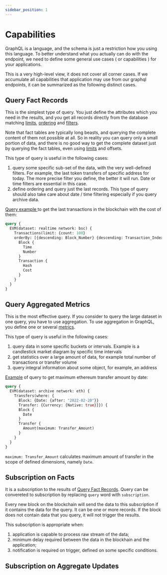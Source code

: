 ```yaml
---
sidebar_position: 1
---
```


# Capabilities

GraphQL is a language, and the schema is just a restriction how you using this language.
To better understand what you actually can do with the endpoint, we need to define some 
general use cases ( or capabilities ) for your applications.

This is a very high-level view, it does not cover all corner cases. If we accumulate all
capabilities that application may use from our graphql endpoints, it can be summarized
as the following distinct cases.

<a name="Query+Fact+Records"></a>

## Query Fact Records

This is the simplest type of query. You just define the attributes which you need in the results,
and you get all records directly from the database matching [limits](limits), [ordering](ordering)
and [filters](filters).

Note that fact tables are typically long beasts, and querying the complete content of them not possible at all.
So in reality you can query only a small portion of data, and there is no good way to get the complete
dataset just by querying the fact tables, even using [limits](limits) and offsets.

This type of query is useful in the following cases:

1.  query some specific sub-set of the data, with the very well-defined filters. For example, the last token transfers of specific address for today. The more precise filter you define, the better it will run. Date or time filters are essential in this case.
2.  define ordering and query just the last records. This type of query should also take care about date / time filtering especially if you query archive data.

[Query example ](https://graphql.bitquery.io/ide/Last-transactions-with-cost) to get the last transactions in the blockchain with the cost of them:


```graphql
query {
  EVM(dataset: realtime network: bsc) {
    Transactions(limit: {count: 100}
    orderBy: [{descending: Block_Number} {descending: Transaction_Index}]) {
      Block {
        Time
        Number
      }
      Transaction {
        Hash
        Cost
      }
    }
  }
}
```


## Query Aggregated Metrics

This is the most effective query. 
If you consider to query the large dataset in one query, you have to use aggregation. To use aggregation in
GraphQL, you define one or several [metrics](metrics).

This type of query is useful in the following cases:

1. query data in some specific buckets or intervals. Example is a candlestick market diagram by specific time intervals
2. get statistics over a large amount of data, for example total number of transactions or transfer volume
3. query integral information about some object, for example, an address

[Example](https://graphql.bitquery.io/ide/Maximum-amounts-of-ETH-transfer-by-date) of query to get maximum ethereum transfer amount by date:

```graphql
query {
  EVM(dataset: archive network: eth) {
    Transfers(where: {
      Block: {Date: {after: "2022-02-20"}}
      Transfer: {Currency: {Native: true}}}) {
      Block {
        Date
      }
      Transfer {
        Amount(maximum: Transfer_Amount)
      }
    }
  }
}
```

```maximum: Transfer_Amount``` calculates maximum amount of transfer in the scope of
defined dimensions, namely ```Date```.

## Subscription on Facts

It is a subscription to the results of [Query Fact Records](#Query+Fact+Records).
Query can be convereted to subscription by replacing ```query``` word with 
```subscription```. 

Every new block on the blockchain will send the data to this 
subscription if it contains the data for the query. It can be one or more records.
If the block does not contain data that you query, it will not trigger the results.

This subscription is appropriate when:

1. application is capable to process raw stream of the data;
2. minimum delay required between the data in the blockhain and the application;
3. notification is required on trigger, defined on some specific conditions.

## Subscription on Aggregate Updates



